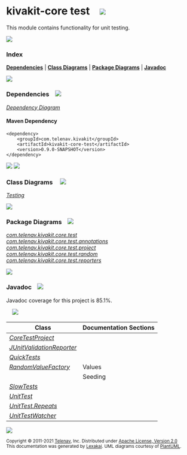 # kivakit-core test &nbsp;&nbsp; <img src="https://www.lexakai.org/images/https://www.kivakit.org/images/gears-40.png.png" srcset="https://www.lexakai.org/images/https://www.kivakit.org/images/gears-40.png-2x.png 2x"></img>

This module contains functionality for unit testing.

<img src="https://www.kivakit.org/images/horizontal-line-512.png" srcset="https://www.kivakit.org/images/horizontal-line-512@2x.png 2x"/>

### Index



[**Dependencies**](#dependencies) | [**Class Diagrams**](#class-diagrams) | [**Package Diagrams**](#package-diagrams) | [**Javadoc**](#javadoc)

<img src="https://www.kivakit.org/images/horizontal-line-512.png" srcset="https://www.kivakit.org/images/horizontal-line-512@2x.png 2x"/>

### Dependencies <a name="dependencies"></a> &nbsp;&nbsp; <img src="https://www.lexakai.org/images/dependencies-32.png" srcset="https://www.lexakai.org/images/dependencies-32-2x.png 2x"></img>

[*Dependency Diagram*](https://www.kivakit.org/lexakai/kivakit/kivakit-core/test/documentation/diagrams/dependencies.svg)

#### Maven Dependency

    <dependency>
        <groupId>com.telenav.kivakit</groupId>
        <artifactId>kivakit-core-test</artifactId>
        <version>0.9.0-SNAPSHOT</version>
    </dependency>


<img src="https://www.kivakit.org/images/short-horizontal-line-128.png" srcset="https://www.kivakit.org/images/short-horizontal-line-128@2x.png 2x"/>

[//]: # (start-user-text)



[//]: # (end-user-text)

<img src="https://www.kivakit.org/images/short-horizontal-line-128.png" srcset="https://www.kivakit.org/images/short-horizontal-line-128@2x.png 2x"/>

### Class Diagrams <a name="class-diagrams"></a> &nbsp; &nbsp; <img src="https://www.lexakai.org/images/diagram-32.png" srcset="https://www.lexakai.org/images/diagram-32-2x.png 2x"></img>

[*Testing*](https://www.kivakit.org/lexakai/kivakit/kivakit-core/test/documentation/diagrams/diagram-test.svg)

<img src="https://www.kivakit.org/images/short-horizontal-line-128.png" srcset="https://www.kivakit.org/images/short-horizontal-line-128@2x.png 2x"/>

### Package Diagrams <a name="package-diagrams"></a> &nbsp;&nbsp; <img src="https://www.lexakai.org/images/box-32.png" srcset="https://www.lexakai.org/images/box-32-2x.png 2x"></img>

[*com.telenav.kivakit.core.test*](https://www.kivakit.org/lexakai/kivakit/kivakit-core/test/documentation/diagrams/com.telenav.kivakit.core.test.svg)  
[*com.telenav.kivakit.core.test.annotations*](https://www.kivakit.org/lexakai/kivakit/kivakit-core/test/documentation/diagrams/com.telenav.kivakit.core.test.annotations.svg)  
[*com.telenav.kivakit.core.test.project*](https://www.kivakit.org/lexakai/kivakit/kivakit-core/test/documentation/diagrams/com.telenav.kivakit.core.test.project.svg)  
[*com.telenav.kivakit.core.test.random*](https://www.kivakit.org/lexakai/kivakit/kivakit-core/test/documentation/diagrams/com.telenav.kivakit.core.test.random.svg)  
[*com.telenav.kivakit.core.test.reporters*](https://www.kivakit.org/lexakai/kivakit/kivakit-core/test/documentation/diagrams/com.telenav.kivakit.core.test.reporters.svg)

<img src="https://www.kivakit.org/images/short-horizontal-line-128.png" srcset="https://www.kivakit.org/images/short-horizontal-line-128@2x.png 2x"/>

### Javadoc <a name="javadoc"></a> &nbsp;&nbsp; <img src="https://www.lexakai.org/images/books-32.png" srcset="https://www.lexakai.org/images/books-32-2x.png 2x"></img>

Javadoc coverage for this project is 85.1%.  
  
&nbsp; &nbsp;  ![](https://www.kivakit.org/images/meter-90-12.png)



| Class | Documentation Sections |
|---|---|
| [*CoreTestProject*](https://www.kivakit.org/javadoc/kivakit/kivakit.core.test/com/telenav/kivakit/core/test/project/CoreTestProject.html) |  |  
| [*JUnitValidationReporter*](https://www.kivakit.org/javadoc/kivakit/kivakit.core.test/com/telenav/kivakit/core/test/reporters/JUnitValidationReporter.html) |  |  
| [*QuickTests*](https://www.kivakit.org/javadoc/kivakit/kivakit.core.test/com/telenav/kivakit/core/test/annotations/QuickTests.html) |  |  
| [*RandomValueFactory*](https://www.kivakit.org/javadoc/kivakit/kivakit.core.test/com/telenav/kivakit/core/test/random/RandomValueFactory.html) | Values |  
| | Seeding |  
| [*SlowTests*](https://www.kivakit.org/javadoc/kivakit/kivakit.core.test/com/telenav/kivakit/core/test/annotations/SlowTests.html) |  |  
| [*UnitTest*](https://www.kivakit.org/javadoc/kivakit/kivakit.core.test/com/telenav/kivakit/core/test/UnitTest.html) |  |  
| [*UnitTest.Repeats*](https://www.kivakit.org/javadoc/kivakit/kivakit.core.test/com/telenav/kivakit/core/test/UnitTest.Repeats.html) |  |  
| [*UnitTestWatcher*](https://www.kivakit.org/javadoc/kivakit/kivakit.core.test/com/telenav/kivakit/core/test/UnitTestWatcher.html) |  |  

[//]: # (start-user-text)



[//]: # (end-user-text)

<img src="https://www.kivakit.org/images/horizontal-line-512.png" srcset="https://www.kivakit.org/images/horizontal-line-512@2x.png 2x"/>

<sub>Copyright &#169; 2011-2021 [Telenav](http://telenav.com), Inc. Distributed under [Apache License, Version 2.0](LICENSE)</sub>  
<sub>This documentation was generated by [Lexakai](https://github.com/Telenav/lexakai). UML diagrams courtesy
of [PlantUML](http://plantuml.com).</sub>


